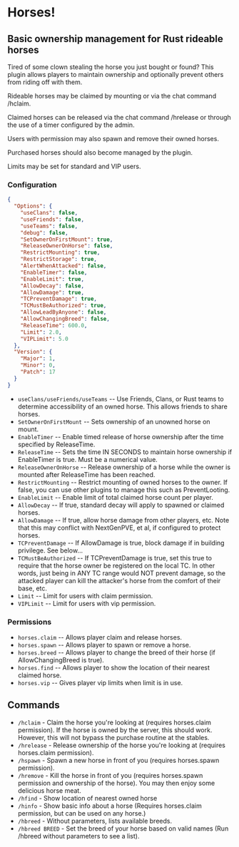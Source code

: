# Horses!
## Basic ownership management for Rust rideable horses

Tired of some clown stealing the horse you just bought or found?  This plugin allows players to maintain ownership and optionally prevent others from riding off with them.

Rideable horses may be claimed by mounting or via the chat command /hclaim.

Claimed horses can be released via the chat command /hrelease or through the use of a timer configured by the admin.

Users with permission may also spawn and remove their owned horses.

Purchased horses should also become managed by the plugin.

Limits may be set for standard and VIP users.

### Configuration
```json
{
  "Options": {
    "useClans": false,
    "useFriends": false,
    "useTeams": false,
    "debug": false,
    "SetOwnerOnFirstMount": true,
    "ReleaseOwnerOnHorse": false,
    "RestrictMounting": true,
    "RestrictStorage": true,
    "AlertWhenAttacked": false,
    "EnableTimer": false,
    "EnableLimit": true,
    "AllowDecay": false,
    "AllowDamage": true,
    "TCPreventDamage": true,
    "TCMustBeAuthorized": true,
    "AllowLeadByAnyone": false,
    "AllowChangingBreed": false,
    "ReleaseTime": 600.0,
    "Limit": 2.0,
    "VIPLimit": 5.0
  },
  "Version": {
    "Major": 1,
    "Minor": 0,
    "Patch": 17
  }
}
```

- `useClans/useFriends/useTeams` -- Use Friends, Clans, or Rust teams to determine accessibility of an owned horse.  This allows friends to share horses.
- `SetOwnerOnFirstMount` -- Sets ownership of an unowned horse on mount.
- `EnableTimer` -- Enable timed release of horse ownership after the time specified by ReleaseTime.
- `ReleaseTime` -- Sets the time IN SECONDS to maintain horse ownership if EnableTimer is true.  Must be a numerical value.
- `ReleaseOwnerOnHorse` -- Release ownership of a horse while the owner is mounted after ReleaseTime has been reached.
- `RestrictMounting` -- Restrict mounting of owned horses to the owner.  If false, you can use other plugins to manage this such as PreventLooting.
- `EnableLimit` -- Enable limit of total claimed horse count per player.
- `AllowDecay` -- If true, standard decay will apply to spawned or claimed horses.
- `AllowDamage` -- If true, allow horse damage from other players, etc.  Note that this may conflict with NextGenPVE, et al, if configured to protect horses.
- `TCPreventDamage` -- If AllowDamage is true, block damage if in building privilege.  See below...
- `TCMustBeAuthorized` -- If TCPreventDamage is true, set this true to require that the horse owner be registered on the local TC.  In other words, just being in ANY TC range would NOT prevent damage, so the attacked player can kill the attacker's horse from the comfort of their base, etc.
- `Limit` -- Limit for users with claim permission.
- `VIPLimit` -- Limit for users with vip permission.

### Permissions

- `horses.claim` -- Allows player claim and release horses.
- `horses.spawn` -- Allows player to spawn or remove a horse.
- `horses.breed` -- Allows player to change the breed of their horse (if AllowChangingBreed is true).
- `horses.find` -- Allows player to show the location of their nearest claimed horse.
- `horses.vip` -- Gives player vip limits when limit is in use.

## Commands

- `/hclaim` - Claim the horse you're looking at (requires horses.claim permission).  If the horse is owned by the server, this should work.  However, this will not bypass the purchase routine at the stables.
- `/hrelease` - Release ownership of the horse you're looking at (requires horses.claim permission).
- `/hspawn` - Spawn a new horse in front of you (requires horses.spawn permission).
- `/hremove` - Kill the horse in front of you (requires horses.spawn permission and ownership of the horse).  You may then enjoy some delicious horse meat.
- `/hfind` - Show location of nearest owned horse
- `/hinfo` - Show basic info about a horse (Requires horses.claim permission, but can be used on any horse.)
- `/hbreed` - Without parameters, lists available breeds.
- `/hbreed BREED` - Set the breed of your horse based on valid names (Run /hbreed without parameters to see a list).

